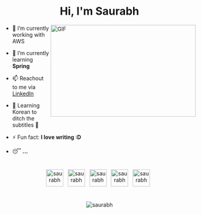 
<h1 align="center" >Hi, I'm Saurabh </h1>

<img align="right" alt="GIF" width="380" height="240" src="https://media.giphy.com/media/VIQ2OBrGPCq0o6QQZY/giphy.gif">

- 🔭 I’m currently working with AWS

- 🌱 I’m currently learning **Spring**

- 📫 Reachout to me via [LinkedIn](https://www.linkedin.com/in/SaurabhOfficial)

- 📜 Learning Korean to ditch the subtitles 👀

- ⚡ Fun fact: **I love writing :D**

- 😴 <b>...</b>

#


<p align="center">
<a href=https://strava.app.link/oVOWgq0yNIb target="blank"><img align="center" src=https://cdn.jsdelivr.net/npm/simple-icons@3.0.1/icons/strava.svg alt="saurabh" height="45" width="45" /></a>
  &nbsp;  
<a href=https://www.linkedin.com/in/SaurabhOfficial/ target="blank"><img align="center" src=https://cdn.jsdelivr.net/npm/simple-icons@3.0.1/icons/linkedin.svg alt="saurabh" height="45" width="45" /></a>
  &nbsp;
<a href=https://stackoverflow.com/users/8708368/lug-0/ target="blank"><img align="center" src=https://cdn.jsdelivr.net/npm/simple-icons@3.0.1/icons/stackoverflow.svg alt="saurabh" height="45" width="45" /></a>
  &nbsp;
<a href=https://saurabhofficial.medium.com/ target="blank"><img align="center" src=https://cdn.jsdelivr.net/npm/simple-icons@3.0.1/icons/medium.svg alt="saurabh" height="45" width="45" /></a>
  &nbsp;
<a href=https://www.chess.com/member/1400xo target="blank"><img align="center" src=https://cdn.jsdelivr.net/npm/simple-icons@13.1.0/icons/chessdotcom.svg alt="saurabh" height="45" width="45" /></a>
  &nbsp;
  
</p>

#

<p align="center"> <img src=https://github-readme-stats.vercel.app/api?username=LuGO0&show_icons=true alt=saurabh /> </p>

#
